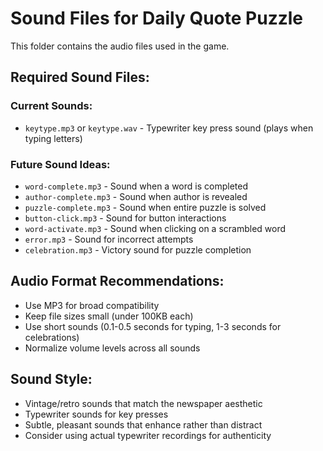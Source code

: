 # Sound Files for Daily Quote Puzzle

This folder contains the audio files used in the game. 

## Required Sound Files:

### Current Sounds:
- `keytype.mp3` or `keytype.wav` - Typewriter key press sound (plays when typing letters)

### Future Sound Ideas:
- `word-complete.mp3` - Sound when a word is completed
- `author-complete.mp3` - Sound when author is revealed  
- `puzzle-complete.mp3` - Sound when entire puzzle is solved
- `button-click.mp3` - Sound for button interactions
- `word-activate.mp3` - Sound when clicking on a scrambled word
- `error.mp3` - Sound for incorrect attempts
- `celebration.mp3` - Victory sound for puzzle completion

## Audio Format Recommendations:
- Use MP3 for broad compatibility
- Keep file sizes small (under 100KB each)
- Use short sounds (0.1-0.5 seconds for typing, 1-3 seconds for celebrations)
- Normalize volume levels across all sounds

## Sound Style:
- Vintage/retro sounds that match the newspaper aesthetic
- Typewriter sounds for key presses
- Subtle, pleasant sounds that enhance rather than distract
- Consider using actual typewriter recordings for authenticity